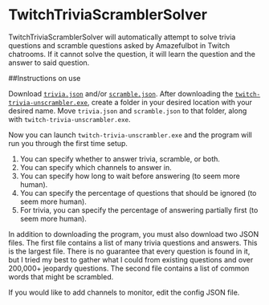# TwitchTriviaScramblerSolver

TwitchTriviaScramblerSolver will automatically attempt to solve trivia questions and scramble questions asked by Amazefulbot in Twitch chatrooms. If it cannot solve the question, it will learn the question and the answer to said question.

##Instructions on use

Download [`trivia.json`](https://github.com/ActuallyGiggles/twitch-trivia-scramble-solver/blob/main/trivia.json) and/or [`scramble.json`](https://github.com/ActuallyGiggles/twitch-trivia-scramble-solver/blob/main/words.json). After downloading the [`twitch-trivia-unscrambler.exe`](https://github.com/ActuallyGiggles/twitch-trivia-scramble-solver/releases/tag/1.0.0), create a folder in your desired location with your desired name. Move `trivia.json` and `scramble.json` to that folder, along with `twitch-trivia-unscrambler.exe`.

Now you can launch `twitch-trivia-unscrambler.exe` and the program will run you through the first time setup.

1. You can specify whether to answer trivia, scramble, or both.
2. You can specify which channels to answer in.
3. You can specify how long to wait before answering (to seem more human).
4. You can specify the percentage of questions that should be ignored (to seem more human).
5. For trivia, you can specify the percentage of answering partially first (to seem more human).

In addition to downloading the program, you must also download two JSON files. The first file contains a list of many trivia questions and answers. This is the largest file. There is no guarantee that every question is found in it, but I tried my best to gather what I could from existing questions and over 200,000+ jeopardy questions. The second file contains a list of common words that might be scrambled.

If you would like to add channels to monitor, edit the config JSON file.
